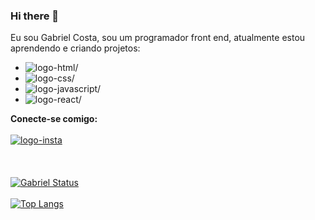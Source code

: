 ### Hi there 👋

Eu sou Gabriel Costa, sou um programador front end, atualmente estou aprendendo e criando projetos:
<br>
- <img src="https://img.shields.io/badge/HTML5-E34F26?style=for-the-badge&logo=html5&logoColor=white" alt=logo-html/>   
- <img src="https://img.shields.io/badge/CSS-239120?&style=for-the-badge&logo=css3&logoColor=white" alt=logo-css/>
- <img src="https://img.shields.io/badge/JavaScript-F7DF1E?style=for-the-badge&logo=javascript&logoColor=black" alt=logo-javascript/>
- <img src="https://img.shields.io/badge/React-20232A?style=for-the-badge&logo=react&logoColor=61DAFB" alt=logo-react/>
<b>Conecte-se comigo:</b>
<br>
<br>
<a href="https://www.instagram.com/gcnnn1/"><img src="https://img.shields.io/badge/Instagram-E4405F?style=for-the-badge&logo=instagram&logoColor=white" alt=logo-insta></a>
<br>
<br>
<br>
<br>
[![Gabriel Status](https://github-readme-stats.vercel.app/api?username=GabrielCosta18)](https://github.com/anuraghazra/github-readme-stats)
<br>
<br>
[![Top Langs](https://github-readme-stats.vercel.app/api/top-langs/?username=GabrielCosta18)](https://github.com/anuraghazra/github-readme-stats)
